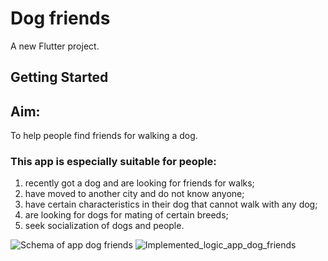 # Dog friends

A new Flutter project.

## Getting Started

## Aim:

To help people find friends for walking a dog.

### This app is especially suitable for people:

1. recently got a dog and are looking for friends for walks;
2. have moved to another city and do not know anyone;
3. have certain characteristics in their dog that cannot walk with any dog;
4. are looking for dogs for mating of certain breeds;
5. seek socialization of dogs and people.

![Schema of app dog friends](https://github.com/LiliaMamutova/dog_friends/blob/create-readme/schema.png)
![Implemented_logic_app_dog_friends]()